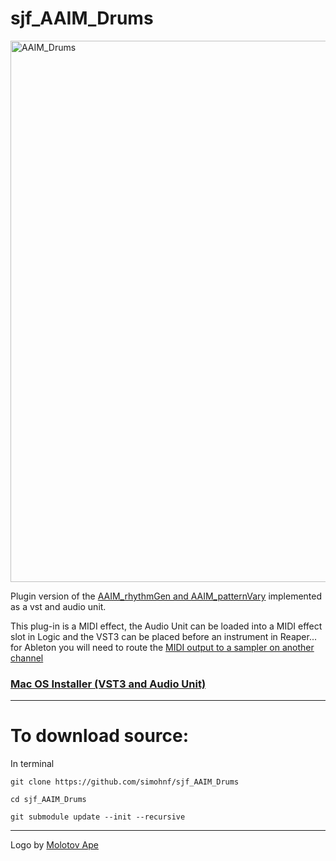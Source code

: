 # sjf_AAIM_Drums

<img width="866" alt="AAIM_Drums" src="https://github.com/simohnf/sjf_AAIM_Drums/assets/12850558/5e5077e7-dc18-471e-8bef-b43567bdfd96">


Plugin version of the [AAIM_rhythmGen and AAIM_patternVary](https://simohnf.github.io/AAIM/) implemented as a vst and audio unit.

This plug-in is a MIDI effect, the Audio Unit can be loaded into a MIDI effect slot in Logic and the VST3 can be placed before an instrument in Reaper... for Ableton you will need to route the [MIDI output to a sampler on another channel](https://help.ableton.com/hc/en-us/articles/209070189-Accessing-the-MIDI-output-of-a-VST-plug-in)

### [Mac OS Installer (VST3 and Audio Unit)](https://drive.google.com/file/d/11m5nLWN3vB5lN6gZ5QgWfGv2c37SQyDM/view?usp=sharing)

------------------------------
# To download source:

In terminal 
```
git clone https://github.com/simohnf/sjf_AAIM_Drums

cd sjf_AAIM_Drums

git submodule update --init --recursive
```
---------------

Logo by [Molotov Ape](https://molotovape.bandcamp.com/)

